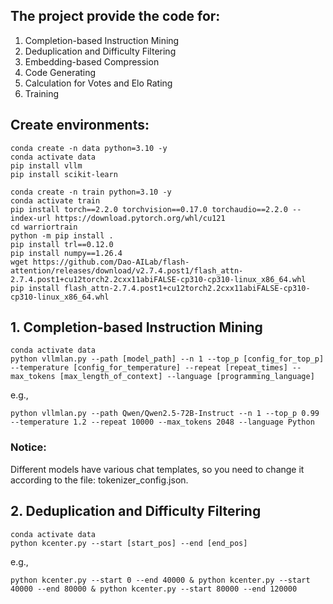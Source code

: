 ## The project provide the code for:
1. Completion-based Instruction Mining
2. Deduplication and Difficulty Filtering
3. Embedding-based Compression
4. Code Generating
5. Calculation for Votes and Elo Rating
6. Training

## Create environments:
```shell
conda create -n data python=3.10 -y
conda activate data
pip install vllm
pip install scikit-learn

conda create -n train python=3.10 -y
conda activate train
pip install torch==2.2.0 torchvision==0.17.0 torchaudio==2.2.0 --index-url https://download.pytorch.org/whl/cu121
cd warriortrain
python -m pip install .
pip install trl==0.12.0
pip install numpy==1.26.4
wget https://github.com/Dao-AILab/flash-attention/releases/download/v2.7.4.post1/flash_attn-2.7.4.post1+cu12torch2.2cxx11abiFALSE-cp310-cp310-linux_x86_64.whl
pip install flash_attn-2.7.4.post1+cu12torch2.2cxx11abiFALSE-cp310-cp310-linux_x86_64.whl
```


## 1. Completion-based Instruction Mining
```shell
conda activate data
python vllmlan.py --path [model_path] --n 1 --top_p [config_for_top_p] --temperature [config_for_temperature] --repeat [repeat_times] --max_tokens [max_length_of_context] --language [programming_language]
```
e.g.,
```shell
python vllmlan.py --path Qwen/Qwen2.5-72B-Instruct --n 1 --top_p 0.99 --temperature 1.2 --repeat 10000 --max_tokens 2048 --language Python
```
### Notice:
Different models have various chat templates, so you need to change it according to the file: tokenizer_config.json.

## 2. Deduplication and Difficulty Filtering
```shell
conda activate data
python kcenter.py --start [start_pos] --end [end_pos]
```
e.g.,
```shell
python kcenter.py --start 0 --end 40000 & python kcenter.py --start 40000 --end 80000 & python kcenter.py --start 80000 --end 120000
```
